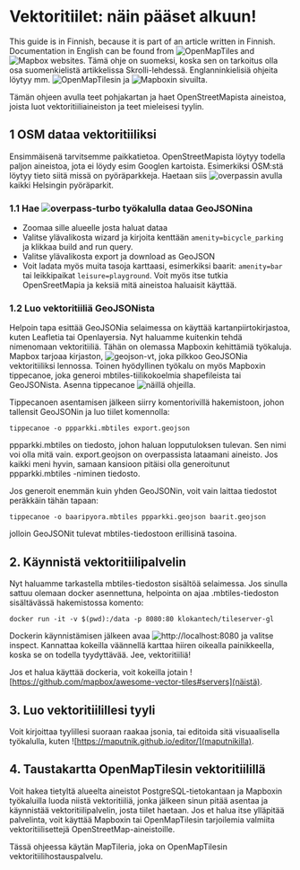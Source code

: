 # Vektoritiilet: näin pääset alkuun!

This guide is in Finnish, because it is part of an article written in Finnish. Documentation in English can be found from ![OpenMapTiles](https://openmaptiles.org/docs/) and ![Mapbox](https://www.mapbox.com/help/tutorials/) websites.
Tämä ohje on suomeksi, koska sen on tarkoitus olla osa suomenkielistä artikkelissa Skrolli-lehdessä. Englanninkielisiä ohjeita löytyy mm. ![OpenMapTilesin](https://openmaptiles.org/docs/) ja ![Mapboxin](https://www.mapbox.com/help/tutorials/) sivuilta.


Tämän ohjeen avulla teet pohjakartan ja haet OpenStreetMapista aineistoa, joista luot vektoritiiliaineiston ja teet mieleisesi tyylin.

## 1 OSM dataa vektoritiiliksi
Ensimmäisenä tarvitsemme paikkatietoa. OpenStreetMapista löytyy todella paljon aineistoa, jota ei löydy esim Googlen kartoista. Esimerkiksi OSM:stä löytyy tieto siitä missä on pyöräparkkeja. Haetaan siis ![overpassin](http://overpass-turbo.eu/) avulla kaikki Helsingin pyöräparkit. 

### 1.1 Hae ![overpass-turbo työkalulla](http://overpass-turbo.eu/) dataa GeoJSONina

 - Zoomaa sille alueelle josta haluat dataa
 - Valitse ylävalikosta wizard ja kirjoita kenttään `amenity=bicycle_parking` ja klikkaa build and run query.
 - Valitse ylävalikosta export ja download as GeoJSON
 - Voit ladata myös muita tasoja karttaasi, esimerkiksi baarit: `amenity=bar` tai leikkipaikat `leisure=playground`. Voit myös itse tutkia OpenSreetMapia ja keksiä mitä aineistoa haluaisit käyttää.
 
 ### 1.2 Luo vektoritiiliä GeoJSONista
Helpoin tapa esittää GeoJSONia selaimessa on käyttää kartanpiirtokirjastoa, kuten Leafletia tai Openlayersia. Nyt haluamme kuitenkin tehdä nimenomaan vektoritiiliä. Tähän on olemassa Mapboxin kehittämiä työkaluja. Mapbox tarjoaa kirjaston, ![geojson-vt](https://github.com/mapbox/geojson-vt), joka pilkkoo GeoJSONia vektoritiiliksi lennossa. Toinen hyödyllinen työkalu on myös Mapboxin tippecanoe, joka generoi mbtiles-tiilikokoelmia shapefileista tai GeoJSONista. Asenna tippecanoe ![näillä](https://github.com/mapbox/tippecanoe#installation) ohjeilla.

Tippecanoen asentamisen jälkeen siirry komentorivillä hakemistoon, johon tallensit GeoJSONin ja luo tiilet komennolla: 

`tippecanoe -o ppparkki.mbtiles export.geojson`

ppparkki.mbtiles on tiedosto, johon haluan lopputuloksen tulevan. Sen nimi voi olla mitä vain. export.geojson on overpassista lataamani aineisto. Jos kaikki meni hyvin, samaan kansioon pitäisi olla generoitunut ppparkki.mbtiles -niminen tiedosto.

Jos generoit enemmän kuin yhden GeoJSONin, voit vain laittaa tiedostot peräkkäin tähän tapaan:

`tippecanoe -o baaripyora.mbtiles ppparkki.geojson baarit.geojson`

jolloin GeoJSONit tulevat mbtiles-tiedostoon erillisinä tasoina.

## 2. Käynnistä vektoritiilipalvelin
Nyt haluamme tarkastella mbtiles-tiedoston sisältöä selaimessa. Jos sinulla sattuu olemaan docker asennettuna, helpointa on ajaa .mbtiles-tiedoston sisältävässä hakemistossa komento:

`docker run -it -v $(pwd):/data -p 8080:80 klokantech/tileserver-gl`

Dockerin käynnistämisen jälkeen avaa ![http://localhost:8080](localhost:8080) ja valitse inspect. Kannattaa kokeilla väännellä karttaa hiiren oikealla painikkeella, koska se on todella tyydyttävää. Jee, vektoritiiliä!

Jos et halua käyttää dockeria, voit kokeilla jotain ![https://github.com/mapbox/awesome-vector-tiles#servers](näistä).

## 3. Luo vektoritiilillesi tyyli
Voit kirjoittaa tyylillesi suoraan raakaa jsonia, tai editoida sitä visuaalisella työkalulla, kuten ![https://maputnik.github.io/editor/](maputnikilla).


## 4. Taustakartta OpenMapTilesin vektoritiilillä
Voit hakea tietyltä alueelta aineistot PostgreSQL-tietokantaan ja Mapboxin työkaluilla luoda niistä vektoritiiliä, jonka jälkeen sinun pitää asentaa ja käynnistää vektoritiilipalvelin, josta tiilet haetaan. Jos et halua itse ylläpitää palvelinta, voit käyttää Mapboxin tai OpenMapTilesin tarjoilemia valmiita vektoritiilisettejä OpenStreetMap-aineistoille.

Tässä ohjeessa käytän MapTileria, joka on OpenMapTilesin vektoritiilihostauspalvelu.

